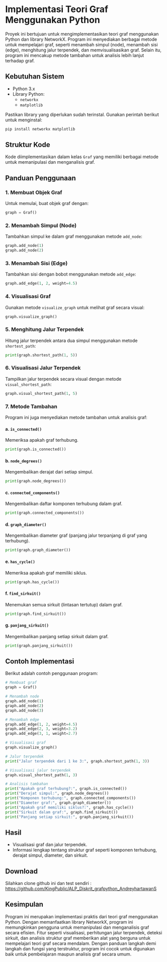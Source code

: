 # Implementasi Teori Graf Menggunakan Python

Proyek ini bertujuan untuk mengimplementasikan teori graf menggunakan Python dan library NetworkX. Program ini menyediakan berbagai metode untuk mempelajari graf, seperti menambah simpul (node), menambah sisi (edge), menghitung jalur terpendek, dan memvisualisasikan graf. Selain itu, program ini mencakup metode tambahan untuk analisis lebih lanjut terhadap graf.

## Kebutuhan Sistem
- Python 3.x
- Library Python:
  - `networkx`
  - `matplotlib`

Pastikan library yang diperlukan sudah terinstal. Gunakan perintah berikut untuk menginstal:
```bash
pip install networkx matplotlib
```

## Struktur Kode
Kode diimplementasikan dalam kelas `Graf` yang memiliki berbagai metode untuk memanipulasi dan menganalisis graf.

## Panduan Penggunaan

### 1. Membuat Objek Graf
Untuk memulai, buat objek graf dengan:
```python
graph = Graf()
```

### 2. Menambah Simpul (Node)
Tambahkan simpul ke dalam graf menggunakan metode `add_node`:
```python
graph.add_node(1)
graph.add_node(2)
```

### 3. Menambah Sisi (Edge)
Tambahkan sisi dengan bobot menggunakan metode `add_edge`:
```python
graph.add_edge(1, 2, weight=4.5)
```

### 4. Visualisasi Graf
Gunakan metode `visualize_graph` untuk melihat graf secara visual:
```python
graph.visualize_graph()
```

### 5. Menghitung Jalur Terpendek
Hitung jalur terpendek antara dua simpul menggunakan metode `shortest_path`:
```python
print(graph.shortest_path(1, 5))
```

### 6. Visualisasi Jalur Terpendek
Tampilkan jalur terpendek secara visual dengan metode `visual_shortest_path`:
```python
graph.visual_shortest_path(1, 5)
```

### 7. Metode Tambahan
Program ini juga menyediakan metode tambahan untuk analisis graf:

#### a. `is_connected()`
Memeriksa apakah graf terhubung.
```python
print(graph.is_connected())
```

#### b. `node_degrees()`
Mengembalikan derajat dari setiap simpul.
```python
print(graph.node_degrees())
```

#### c. `connected_components()`
Mengembalikan daftar komponen terhubung dalam graf.
```python
print(graph.connected_components())
```

#### d. `graph_diameter()`
Mengembalikan diameter graf (panjang jalur terpanjang di graf yang terhubung).
```python
print(graph.graph_diameter())
```

#### e. `has_cycle()`
Memeriksa apakah graf memiliki siklus.
```python
print(graph.has_cycle())
```

#### f. `find_sirkuit()`
Menemukan semua sirkuit (lintasan tertutup) dalam graf.
```python
print(graph.find_sirkuit())
```

#### g. `panjang_sirkuit()`
Mengembalikan panjang setiap sirkuit dalam graf.
```python
print(graph.panjang_sirkuit())
```

## Contoh Implementasi
Berikut adalah contoh penggunaan program:
```python
# Membuat graf
graph = Graf()

# Menambah node
graph.add_node(1)
graph.add_node(2)
graph.add_node(3)

# Menambah edge
graph.add_edge(1, 2, weight=4.5)
graph.add_edge(2, 3, weight=3.2)
graph.add_edge(3, 1, weight=2.7)

# Visualisasi graf
graph.visualize_graph()

# Jalur terpendek
print("Jalur terpendek dari 1 ke 3:", graph.shortest_path(1, 3))

# Visualisasi jalur terpendek
graph.visual_shortest_path(1, 3)

# Analisis tambahan
print("Apakah graf terhubung?:", graph.is_connected())
print("Derajat simpul:", graph.node_degrees())
print("Komponen terhubung:", graph.connected_components())
print("Diameter graf:", graph.graph_diameter())
print("Apakah graf memiliki siklus?:", graph.has_cycle())
print("Sirkuit dalam graf:", graph.find_sirkuit())
print("Panjang setiap sirkuit:", graph.panjang_sirkuit())
```

## Hasil
- Visualisasi graf dan jalur terpendek.
- Informasi lengkap tentang struktur graf seperti komponen terhubung, derajat simpul, diameter, dan sirkuit.

## Download
Silahkan clone github ini dan test sendiri : https://github.com/KingPublic/ALP_Diskrit_grafpython_AndreyhartawanS

## Kesimpulan

Program ini merupakan implementasi praktis dari teori graf menggunakan Python. Dengan memanfaatkan library NetworkX, program ini memungkinkan pengguna untuk memanipulasi dan menganalisis graf secara efisien. Fitur seperti visualisasi, perhitungan jalur terpendek, deteksi sirkuit, dan analisis struktur graf memberikan alat yang berguna untuk mempelajari teori graf secara mendalam. Dengan panduan langkah demi langkah dan fungsi yang terstruktur, program ini cocok untuk digunakan baik untuk pembelajaran maupun analisis graf secara umum.

